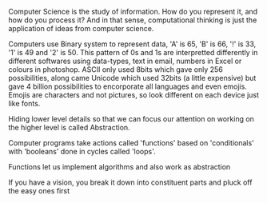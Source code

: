 Computer Science is the study of information. How do you represent it, and how do you process it? And in that sense, computational thinking is just the application of ideas from computer science.

Computers use Binary system to represent data, 'A' is 65, 'B' is 66, '!' is 33, '1' is 49 and '2' is 50.
This pattern of 0s and 1s are interpretted differently in different softwares using data-types, text in email, numbers in Excel or colours in photoshop.
ASCII only used 8bits which gave only 256 possibilities, along came Unicode which used 32bits (a little expensive) but gave 4 billion possibilities to encorporate all languages and even emojis.
Emojis are characters and not pictures, so look different on each device just like fonts.

Hiding lower level details so that we can focus our attention on working on the higher level is called Abstraction.

Computer programs take actions called 'functions' based on 'conditionals' with 'booleans' done in cycles called 'loops'.

Functions let us implement algorithms and also work as abstraction

If you have a vision, you break it down into constituent parts and pluck off the easy ones first
